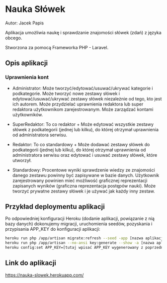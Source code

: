 # Nauka Słówek
Autor: Jacek Papis

Aplikacja umożliwia naukę i sprawdzanie znajomości słówek (zdań) z języka obcego. 

Stworzona za pomocą Frameworka PHP - Laravel.

## Opis aplikacji
### Uprawnienia kont
* Administrator:
Może tworzyć/edytować/usuwać/ukrywać kategorie i podkategorie. Może tworzyć nowe zestawy słówek i edytować/usuwać/ukrywać zestawy słówek niezależnie od tego, kto jest ich autorem. Może przydzielać uprawnienia redaktora lub super redaktora użytkownikom zarejestrowanym. Może zarządzać kontami użytkowników.

* SuperRedaktor:
To co redaktor + Może edytować wszystkie zestawy słówek z podkategorii (jednej lub kilku), do której otrzymał uprawnienia od administratora serwisu.

* Redaktor:
To co standardowy + Może dodawać zestawy słówek do podkategorii (jednej lub kilku), do której otrzymał uprawnienia od administratora serwisu oraz edytować i usuwać zestawy słówek, które utworzył.

* Standardowy:
Procentowe wyniki sprawdzenie wiedzy ze znajomości danego zestawu powinny być zapisywane w bazie danych. Użytkownik zarejestrowany powinien mieć możliwość graficznej reprezentacji zapisanych wyników (graficzna reprezentacja postępów nauki). Może tworzyć prywatne zestawy słówek i je używać jak każdy inny zestaw.

## Przykład deploymentu aplikacji

Po odpowiedniej konfiguracji Heroku (dodanie aplikacji, powiązanie z nią bazy danych) dokonujemy migracji, uruchomienia seedów, pozyskania i przypisania APP_KEY do konfiguracji aplikacji:
``` bash
heroku run php /app/artisan migrate:refresh --seed -app [nazwa aplikacji]
heroku run php /app/artisan --no-ansi key:generate --show -a [nazwa aplikacji]
heroku config:set APP_KEY=[tutaj wpisać APP_KEY wygenerowany z poprzedniego polecenia]
```
## Link do aplikacji
https://nauka-slowek.herokuapp.com/


